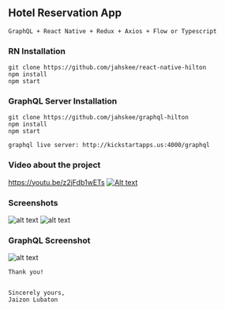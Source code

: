 ## Hotel Reservation App

    GraphQL + React Native + Redux + Axios + Flow or Typescript

### RN Installation 
    git clone https://github.com/jahskee/react-native-hilton
    npm install
    npm start

### GraphQL Server Installation
    git clone https://github.com/jahskee/graphql-hilton
    npm install
    npm start
    
    graphql live server: http://kickstartapps.us:4000/graphql
     
### Video about the project
   https://youtu.be/z2jFdb1wETs
   [![Alt text](https://i.imgur.com/pVByW80.png)](https://youtu.be/z2jFdb1wETs)

### Screenshots

   ![alt text](https://i.imgur.com/8Livwri.png)
   ![alt text](https://i.imgur.com/nTmJ3ge.png)

### GraphQL Screenshot

   ![alt text](https://i.imgur.com/XkRWZyx.png)

    Thank you!
    
    
    Sincerely yours,
    Jaizon Lubaton
